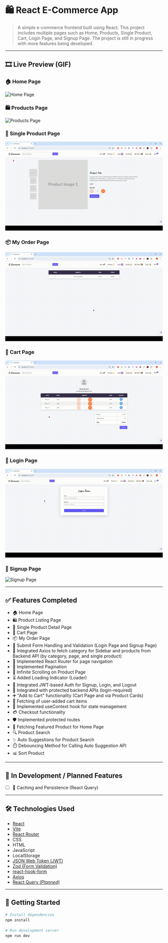 # 🛍️ React E-Commerce App

> A simple e-commerce frontend built using React. This project includes multiple pages such as Home, Products, Single Product, Cart, Login Page, and Signup Page. The project is still in progress with more features being developed.

---

## 🎞️ Live Preview (GIF)

### 🏠 Home Page  
![Home Page](./_previews/HomePage.gif)

### 🛍️ Products Page  
![Products Page](./_previews/ProductsPage_BE.gif)

### 📄 Single Product Page  
![Single Product Page](./_previews/SinglePageProduct.gif)

### 📦 My Order Page  
![My Order Page](./_previews/MyOrderPage.gif)

### 🛒 Cart Page  
![Cart Page](./_previews/CartPage.gif)

### 🔐 Login Page  
![Login Page](./_previews/LoginPage.gif)

### 📝 Signup Page  
![Signup Page](./_previews/SignupPage.gif)

---

## ✅ Features Completed

- 🏠 Home Page  
- 🛍️ Product Listing Page  
- 📄 Single Product Detail Page  
- 🛒 Cart Page  
- 📦 My Order Page  
- 🧾 Submit Form Handling and Validation (Login Page and Signup Page)  
- 🔗 Integrated Axios to fetch category for Sidebar and products from Backend API (by category, page, and single product)  
- 🧭 Implemented React Router for page navigation  
- 🔢 Implemented Pagination  
- 🔄 Infinite Scrolling on Product Page  
- ⏳ Added Loading Indicator (Loader)
- 🔐 Integrated JWT-based Auth for Signup, Login, and Logout  
- 🔐 Integrated with protected backend APIs (login-required)  
- ➕ "Add to Cart" functionality (Cart Page and via Product Cards)  
- 🛒 Fetching of user-added cart items  
- 🧠 Implemented useContext hook for state management  
- 💳 Checkout functionality  
- 🛡️ Implemented protected routes
- 🌟 Fetching Featured Product for Home Page  
- 🔍 Product Search  
- ✨ Auto Suggestions for Product Search  
- ⏱️ Debouncing Method for Calling Auto Suggestion API  
- 📊 Sort Product  

---

## 🧪 In Development / Planned Features

- [ ] 💾 Caching and Persistence (React Query)

---

## 🛠️ Technologies Used

- [React](https://reactjs.org/)
- [Vite](https://vitejs.dev/)
- [React Router](https://reactrouter.com/)
- CSS
- HTML
- JavaScript
- LocalStorage
- [JSON Web Token (JWT)](https://jwt.io/)
- [Zod (Form Validation)](https://zod.dev/)
- [react-hook-form](https://react-hook-form.com/)
- [Axios](https://axios-http.com/)
- [React Query *(Planned)*](https://tanstack.com/query/latest/docs/framework/react/overview)

---

## 🚀 Getting Started

```bash
# Install dependencies
npm install

# Run development server
npm run dev

